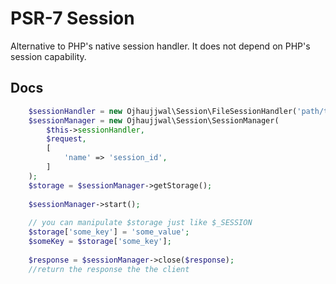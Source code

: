 PSR-7 Session
===================

Alternative to PHP's native session handler. It does not depend on PHP's session capability.

## Docs

```php   
    $sessionHandler = new Ojhaujjwal\Session\FileSessionHandler('path/to/session-data');
    $sessionManager = new Ojhaujjwal\Session\SessionManager(
        $this->sessionHandler,
        $request,
        [
            'name' => 'session_id',
        ]
    );
    $storage = $sessionManager->getStorage();
    
    $sessionManager->start();
       
    // you can manipulate $storage just like $_SESSION   
    $storage['some_key'] = 'some_value';
    $someKey = $storage['some_key'];
    
    $response = $sessionManager->close($response);
    //return the response the the client
```
